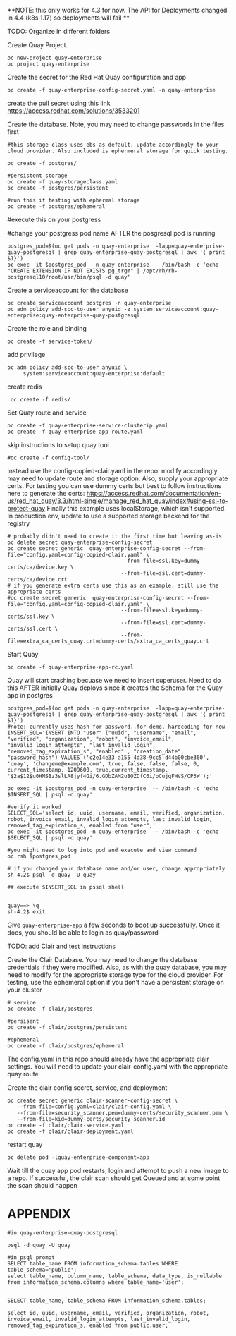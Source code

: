**NOTE: this only works for 4.3 for now. The API for Deployments changed in 4.4 (k8s 1.17) so deployments will fail **

TODO: Organize in different folders

Create Quay Project.
```
oc new-project quay-enterprise
oc project quay-enterprise
```

Create the secret for the Red Hat Quay configuration and app
```
oc create -f quay-enterprise-config-secret.yaml -n quay-enterprise
```

create the pull secret using this link https://access.redhat.com/solutions/3533201


Create the database. Note, you may need to change passwords in the files first

```
#this storage class uses ebs as default. update accordingly to your cloud provider. Also included is ephermeral storage for quick testing.

oc create -f postgres/ 

#persistent storage
oc create -f quay-storageclass.yaml
oc create -f postgres/persistent

#run this if testing with ephermal storage
oc create -f postgres/ephemeral
```

#execute this on your postgress

#change your postgress pod name AFTER the posgresql pod is running
```
postgres_pod=$(oc get pods -n quay-enterprise  -lapp=quay-enterprise-quay-postgresql | grep quay-enterprise-quay-postgresql | awk '{ print $1}')
oc exec -it $postgres_pod  -n quay-enterprise -- /bin/bash -c 'echo "CREATE EXTENSION IF NOT EXISTS pg_trgm" | /opt/rh/rh-postgresql10/root/usr/bin/psql -d quay'
```

Create a serviceaccount for the database
```
oc create serviceaccount postgres -n quay-enterprise
oc adm policy add-scc-to-user anyuid -z system:serviceaccount:quay-enterprise:quay-enterprise-quay-postgresql
```

Create the role and binding
```
oc create -f service-token/
```

add privilege
```
oc adm policy add-scc-to-user anyuid \
     system:serviceaccount:quay-enterprise:default
```

create redis
```
 oc create -f redis/
```

Set Quay route and service
```
oc create -f quay-enterprise-service-clusterip.yaml
oc create -f quay-enterprise-app-route.yaml
```
 skip instructions to setup quay tool
 ```
#oc create -f config-tool/
```

instead use the config-copied-clair.yaml in the repo. modify accordingly. may need to update route and storage option.
Also, supply your appropriate certs. For testing you can use dummy certs but best to follow instructions here to generate the certs:
https://access.redhat.com/documentation/en-us/red_hat_quay/3.3/html-single/manage_red_hat_quay/index#using-ssl-to-protect-quay
Finally this example uses localStorage, which isn't supported. In production env, update to use a supported storage backend for the registry
```
# probably didn't need to create it the first time but leaving as-is
oc delete secret quay-enterprise-config-secret
oc create secret generic  quay-enterprise-config-secret --from-file="config.yaml=config-copied-clair.yaml" \
                                    --from-file=ssl.key=dummy-certs/ca/device.key \
                                    --from-file=ssl.cert=dummy-certs/ca/device.crt
# if you generate extra certs use this as an example. still use the appropriate certs
#oc create secret generic  quay-enterprise-config-secret --from-file="config.yaml=config-copied-clair.yaml" \
                                    --from-file=ssl.key=dummy-certs/ssl.key \
                                    --from-file=ssl.cert=dummy-certs/ssl.cert \
                                    --from-file=extra_ca_certs_quay.crt=dummy-certs/extra_ca_certs_quay.crt
```



Start Quay
 ```
oc create -f quay-enterprise-app-rc.yaml
```

Quay will start crashing becuase we need to insert superuser. Need to do this AFTER initially Quay deploys since it creates the Schema for the Quay app in postgres
```
postgres_pod=$(oc get pods -n quay-enterprise  -lapp=quay-enterprise-quay-postgresql | grep quay-enterprise-quay-postgresql | awk '{ print $1}')
#note: currently uses hash for password..for demo, hardcoding for now
INSERT_SQL='INSERT INTO "user" ("uuid", "username", "email", "verified", "organization", "robot", "invoice_email", "invalid_login_attempts", "last_invalid_login", "removed_tag_expiration_s", "enabled" , "creation_date", "password_hash") VALUES ('c2e14e33-a155-4d38-9cc5-d44b00cbe360', 'quay', 'changeme@example.com', true, false, false, false, 0, current_timestamp, 1209600, true,current_timestamp, '$2a$12$u0HMSBz3slLA8jyf4Gi/6.GDbZAM2u8OZDfC6i/oCujqFHVS/CP3W');'

oc exec -it $postgres_pod -n quay-enterprise  -- /bin/bash -c 'echo $INSERT_SQL | psql -d quay'

#verify it worked 
SELECT_SQL='select id, uuid, username, email, verified, organization, robot, invoice_email, invalid_login_attempts, last_invalid_login, removed_tag_expiration_s, enabled from "user";'
oc exec -it $postgres_pod -n quay-enterprise  -- /bin/bash -c 'echo $SELECT_SQL | psql -d quay'

#you might need to log into pod and execute and view command
oc rsh $postgres_pod

# if you changed your database name and/or user, change appropriately
sh-4.2$ psql -d quay -U quay

## execute $INSERT_SQL in pssql shell


quay==> \q
sh-4.2$ exit
```

Give ```quay-enterprise-app``` a few seconds to boot up successfully. Once it does, you should be able to login as quay/password

TODO: add Clair and test instructions

Create the Clair Database. You may need to change the database credentials if they were modified. Also, as with the quay database, you may need to modify for the appropriate storage type for the cloud provider. For testing, use the ephemeral option if you don't have a persistent storage on your cluster

```
# service 
oc create -f clair/postgres

#persisent
oc create -f clair/postgres/persistent

#ephemeral
oc create -f clair/postgres/ephemeral
```

The config.yaml in this repo should already have the appropriate clair settings. You will need to update your clair-config.yaml with the appropriate quay route

Create the clair config secret, service, and deployment
```
oc create secret generic clair-scanner-config-secret \
   --from-file=config.yaml=clair/clair-config.yaml \
   --from-file=security_scanner.pem=dummy-certs/security_scanner.pem \
   --from-file=kid=dummy-certs/security_scanner.id
oc create -f clair/clair-service.yaml
oc create -f clair/clair-deployment.yaml
```

restart quay
```
oc delete pod -lquay-enterprise-component=app
```
Wait till the quay app pod restarts, login and attempt to push a new image to a repo. If successful, the clair scan should get Queued and at some point the scan should happen

# APPENDIX

```
#in quay-enterprise-quay-postgresql

psql -d quay -U quay

#in psql prompt
SELECT table_name FROM information_schema.tables WHERE table_schema='public';
select table_name, column_name, table_schema, data_type, is_nullable from information_schema.columns where table_name='user';


SELECT table_name, table_schema FROM information_schema.tables; 

select id, uuid, username, email, verified, organization, robot, invoice_email, invalid_login_attempts, last_invalid_login, removed_tag_expiration_s, enabled from public.user;

```
